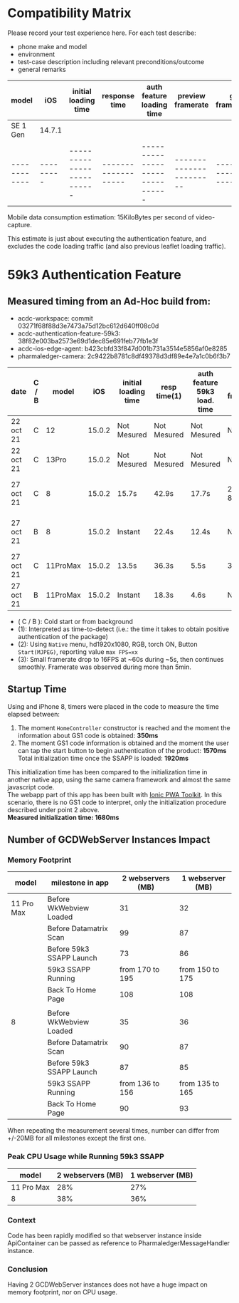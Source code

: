 # Compatibility Matrix

Please record your test experience here.
For each test describe:
* phone make and model
* environment
* test-case description including relevant preconditions/outcome
* general remarks

|   model   |   iOS   |   initial loading time   |   response time   |   auth feature loading time   |   preview framerate   |   gl framerate   |   tester   |
------------|---------|--------------------------|-------------------|-------------------------------|-----------------------|------------------|------------|
| SE 1 Gen  | 14.7.1  |                          |                   |                               |                       |                  |     pdm    |
------------|---------|--------------------------|-------------------|-------------------------------|-----------------------|------------------|------------|


Mobile data consumption estimation: 15KiloBytes per second of video-capture.

This estimate is just about executing the authentication feature, and excludes the code loading traffic (and also previous leaflet loading traffic).

# 59k3 Authentication Feature
## Measured timing from an Ad-Hoc build from:
* acdc-workspace: commit 03271f68f88d3e7473a75d12bc612d640ff08c0d
* acdc-authentication-feature-59k3: 38f82e003ba2573e69d1dec85e691feb77fb1e3f
* acdc-ios-edge-agent: b423cbfd33f847d001b731a3514e5856af0e8285
* pharmaledger-camera: 2c9422b8781c8df49378d3df89e4e7a1c0b6f3b7

| date      | C / B |   model   |   iOS   |   initial loading time   |   resp time(1) |  auth feature 59k3 load. time |  preview framerate(2) | gl framerate    | remarks                           |   tester    |
|-----------|-------|-----------|---------|--------------------------|----------------|-------------------------------|-----------------------|-----------------|-----------------------------------|-------------|
| 22 oct 21 | C     | 12        | 15.0.2  | Not Mesured              | Not Mesured    | Not Mesured                   |  Not Mesured          |  Not Mesured    | fluid                             |   59k3      |
| 22 oct 21 | C     | 13Pro     | 15.0.2  | Not Mesured              | Not Mesured    | Not Mesured                   |  Not Mesured          |  Not Mesured    | fluid                             |   59k3      |
| 27 oct 21 | C     | 8         | 15.0.2  | 15.7s                    |  42.9s         |     17.7s                     |24, drops to 8 at ~60s |  Not Mesured    |minimum model for user-friendliness|   59k3      |
| 27 oct 21 | B     | 8         | 15.0.2  | Instant                  |  22.4s         |     12.4s                     |  Not Mesured          |  Not Mesured    |minimum model for user-friendliness|   59k3      |
| 27 oct 21 | C     | 11ProMax  | 15.0.2  | 13.5s                    |  36.3s         |     5.5s                      |        35 (3)         |  Not Mesured    |fluid                              |   59k3      |
| 27 oct 21 | B     | 11ProMax  | 15.0.2  | Instant                  |  18.3s         |     4.6s                      |  Not Mesured          |  Not Mesured    |fluid                              |   59k3      |

* ( C / B ): Cold start or from background
* (1): Interpreted as time-to-detect (i.e.: the time it takes to obtain positive authentication of the package)
* (2): Using `Native` menu, hd1920x1080, RGB, torch ON, Button `Start(MJPEG)`, reporting value `max FPS=xx`
* (3): Small framerate drop to 16FPS at ~60s during ~5s, then continues smoothly. Framerate was observed during more than 5min.

## Startup Time
Using and iPhone 8, timers were placed in the code to measure the time elapsed between:
1. The moment `HomeController` constructor is reached and the moment the information about GS1 code is obtained: **350ms**
2. The moment GS1 code information is obtained and the moment the user can tap the start button to begin authentication of the product: **1570ms**  
Total initialization time once the SSAPP is loaded: **1920ms**

This initialization time has been compared to the initialization time in another native app, using the same camera framework and almost the same javascript code.  
The webapp part of this app has been built with [Ionic PWA Toolkit](https://github.com/ionic-team/ionic-pwa-toolkit).
In this scenario, there is no GS1 code to interpret, only the initialization procedure described under point 2 above.  
**Measured initialization time: 1680ms**


## Number of GCDWebServer Instances Impact
### Memory Footprint

|model|milestone in app | 2 webservers (MB) | 1 webserver (MB) |
|-|-----------------|--------------|-------------|
|11 Pro Max|Before WkWebview Loaded|31|32|
||Before Datamatrix Scan|99|87|
||Before 59k3 SSAPP Launch|73|86|
||59k3 SSAPP Running|from 170 to 195|from 150 to 175|
||Back To Home Page|108|108
||
|8|Before WkWebview Loaded|35|36|
||Before Datamatrix Scan|90|87|
||Before 59k3 SSAPP Launch|87|85|
||59k3 SSAPP Running|from 136 to 156|from 135 to 165|
||Back To Home Page|90|93

When repeating the measurement several times, number can differ from +/-20MB for all milestones except the first one.

### Peak CPU Usage while Running 59k3 SSAPP
model| 2 webservers (MB) | 1 webserver (MB) |
|-|--------------|-------------|
|11 Pro Max|28%|27%|
|8|38%|36%

### Context
Code has been rapidly modified so that webserver instance inside ApiContainer can be passed as reference to PharmaledgerMessageHandler instance.  

### Conclusion
Having 2 GCDWebServer instances does not have a huge impact on memory footprint, nor on CPU usage.
